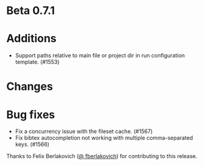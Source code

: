 # Beta 0.7.1

# Additions
* Support paths relative to main file or project dir in run configuration template. (#1553)

# Changes


# Bug fixes
* Fix a concurrency issue with the fileset cache. (#1567)
* Fix bibtex autocompletion not working with multiple comma-separated keys. (#1566)

Thanks to Felix Berlakovich ([@
fberlakovich](https://github.com/fberlakovich)) for contributing to this release.
